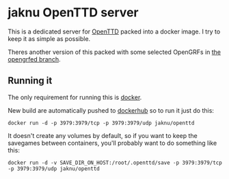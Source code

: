 # jaknu OpenTTD server

This is a dedicated server for [OpenTTD](https://www.openttd.org) packed into a docker image. I try to keep it as simple as possible.

Theres another version of this packed with some selected OpenGRFs in [the opengrfed branch](https://github.com/jaknu/openttd/tree/newgrfed).

## Running it
The only requirement for running this is [docker](https://www.docker.com/).

New build are automatically pushed to [dockerhub](https://hub.docker.com/r/jaknu/openttd) so to run it just do this:

    docker run -d -p 3979:3979/tcp -p 3979:3979/udp jaknu/openttd

It doesn't create any volumes by default, so if you want to keep the savegames between containers, you'll probably want to do something like this:

    docker run -d -v SAVE_DIR_ON_HOST:/root/.openttd/save -p 3979:3979/tcp -p 3979:3979/udp jaknu/openttd

